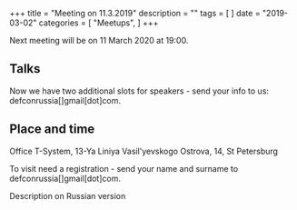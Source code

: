 +++
title = "Meeting on 11.3.2019"
description = ""
tags = [
]
date = "2019-03-02"
categories = [
    "Meetups",
]
+++

Next meeting will be on 11 March 2020 at 19:00.

<!--more-->

## Talks

Now we have two additional slots for speakers - send your info to us: defconrussia[]gmail[dot]com.


## Place and time

Office T-System, 13-Ya Liniya Vasil'yevskogo Ostrova, 14, St Petersburg

To visit need a registration - send your name and surname to defconrussia[]gmail[dot]com.

Description on Russian version
